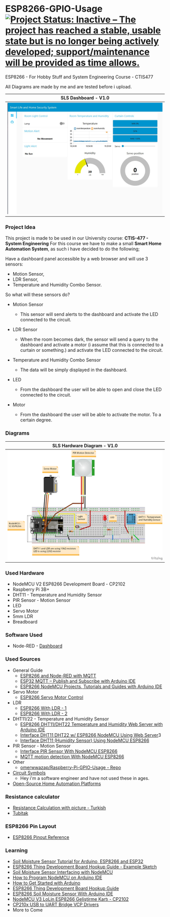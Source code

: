 # ESP8266-GPIO-Usage [![Project Status: Inactive – The project has reached a stable, usable state but is no longer being actively developed; support/maintenance will be provided as time allows.](https://www.repostatus.org/badges/latest/inactive.svg)](https://www.repostatus.org/#inactive)

ESP8266 - For Hobby Stuff and System Engineering Course - CTIS477

All Diagrams are made by me and are tested before i upload.

**SLS Dashboard - V1.0**|
|:-------------------------:|
![Prototype - V1.0](https://github.com/omerwwazap/ESP8266-GPIO-Usage/blob/main/Project%20Documentation/Dashboard.jpg)  |

### Project Idea

This project is made to be used in our University course: **CTIS-477 - System Engineering**
For this course we have to make a small **Smart Home Automation System**, as such i have decided to do the following;

Have a dashboard panel accessible by a web browser and will use 3 sensors:

- Motion Sensor,
- LDR Sensor,
- Temperature and Humidity Combo Sensor.

So what will these sensors do?

- Motion Sensor
  - This sensor will send alerts to the dashboard and activate the LED connected to the circuit.

- LDR Sensor
  - When the room becomes dark, the sensor will send a query to the dashboard and activate a motor (i assume that this is connected to a curtain or something.) and activate the LED connected to the circuit.

- Temperature and Humidity Combo Sensor
  - The data will be simply displayed in the dashboard.

- LED
  - From the dashboard the user will be able to open and close the LED connected to the circuit.

- Motor
  - From the dashboard the user will be able to activate the motor. To a certain degree.

### Diagrams

**SLS Hardware Diagram - V1.0**|
|:-------------------------:|
![SLS Diagram](https://github.com/omerwwazap/ESP8266-GPIO-Usage/blob/main/Project%20Documentation/CTIS477-SLS_bb.png)  |

### Used Hardware

- NodeMCU V2 ESP8266 Development Board - CP2102
- Raspberry Pi 3B+
- DHT11 - Temperature and Humidity Sensor
- PIR Sensor - Motion Sensor
- LED
- Servo Motor
- 5mm LDR
- Breadboard

### Software Used

- Node-RED - [Dashboard](https://flows.nodered.org/node/node-red-dashboard)

### Used Sources

- General Guide
  - [ESP8266 and Node-RED with MQTT](https://randomnerdtutorials.com/esp8266-and-node-red-with-mqtt/)
  - [ESP32 MQTT – Publish and Subscribe with Arduino IDE](https://randomnerdtutorials.com/esp32-mqtt-publish-subscribe-arduino-ide/)
  - [ESP8266 NodeMCU Projects, Tutorials and Guides with Arduino IDE](https://randomnerdtutorials.com/projects-esp8266/)
- Servo Motor
  - [ESP8266 Servo Motor Control](https://circuits4you.com/2019/01/12/esp8266-servo-motor-control/)
- LDR
  - [ESP8266 With LDR - 1](https://www.childs.be/blog/post/how-to-connect-a-photoresistor-or-light-dependant-resistor-to-an-esp8266-12e)
  - [ESP8266 With LDR - 2](https://www.instructables.com/NodeMCU-With-LDR/)
- DHT11/22 - Temperature and Humidity Sensor
  - [ESP8266 DHT11/DHT22 Temperature and Humidity Web Server with Arduino IDE](https://randomnerdtutorials.com/esp8266-dht11dht22-temperature-and-humidity-web-server-with-arduino-ide/)
  - [Interface DHT11 DHT22 w/ ESP8266 NodeMCU Using Web Server](https://lastminuteengineers.com/esp8266-dht11-dht22-web-server-tutorial/)3
  - [Interface DHT11 (Humidity Sensor) Using NodeMCU ESP8266](https://www.instructables.com/Interface-DHT11-Humidity-Sensor-Using-NodeMCU/)
- PIR Sensor - Motion Sensor
  - [Interface PIR Sensor With NodeMCU ESP8266](https://www.instructables.com/Interface-PIR-Sensor-With-NodeMCU/)
  - [MQTT motion detection With NodeMCU ESP8266](https://thenailz.github.io/mqtt-motion-detection/)
- Other
  - [omerwwazap/Raspberry-Pi-GPIO-Usage - Repo](https://github.com/omerwwazap/Raspberry-Pi-GPIO-Usage)  
- [Circuit Symbols](https://www.electronicshub.org/symbols/)
  - Hey i'm a software engineer and have not used these in ages.
- [Open-Source Home Automation Platforms](https://randomnerdtutorials.com/9-home-automation-open-source-platforms-for-your-projects/)

### Resistance calculator

- [Resistance Calculation with picture - Turkish](http://ekinoks.cu.edu.tr/direnc/)
- [Tubitak](http://bilimteknik.tubitak.gov.tr/sites/default/files/gelisim/elektronik/resistor.html)

### ESP8266 Pin Layout

- [ESP8266 Pinout Reference](https://randomnerdtutorials.com/esp8266-pinout-reference-gpios/)

### Learning

- [Soil Moisture Sensor Tutorial for Arduino, ESP8266 and ESP32](https://diyi0t.com/soil-moisture-sensor-tutorial-for-arduino-and-esp8266/)
- [ESP8266 Thing Development Board Hookup Guide - Example Sketch](https://learn.sparkfun.com/tutorials/esp8266-thing-development-board-hookup-guide/example-sketch-blink)
- [Soil Moisture Sensor Interfacing with NodeMCU](https://www.electronicwings.com/nodemcu/soil-moisture-sensor-interfacing-with-nodemcu)
- [How to Program NodeMCU on Arduino IDE](https://www.instructables.com/How-to-Program-NodeMCU-on-Arduino-IDE/)
- [How to Get Started with Arduino](https://www.digikey.com/en/maker/blogs/2018/how-to-get-started-with-arduino)
- [ESP8266 Thing Development Board Hookup Guide](https://learn.sparkfun.com/tutorials/esp8266-thing-development-board-hookup-guide/setting-up-arduino)
- [ESP8266 Soil Moisture Sensor With Arduino IDE](https://www.instructables.com/ESP8266-Soil-Moisture-Sensor-With-Arduino-IDE/)
- [NodeMCU V3 LoLin ESP8266 Geliştirme Kartı - CP2102](https://www.robotistan.com/nodemcu-lolin-esp8266-gelistirme-karti)
- [CP210x USB to UART Bridge VCP Drivers](https://www.silabs.com/developers/usb-to-uart-bridge-vcp-drivers)
- More to Come

